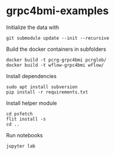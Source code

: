 # grpc4bmi-examples

Initialize the data with
```
git submodule update --init --recursive
```

Build the docker containers in subfolders
```
docker build -t pcrg-grpc4bmi pcrglob/
docker build -t wflow-grpc4bmi wflow/
```

Install dependencies
```
sudo apt install subversion
pip install -r requirements.txt
```

Install helper module

```
cd psfetch
flit install -s
cd ..
```

Run notebooks

```
jupyter lab
```
